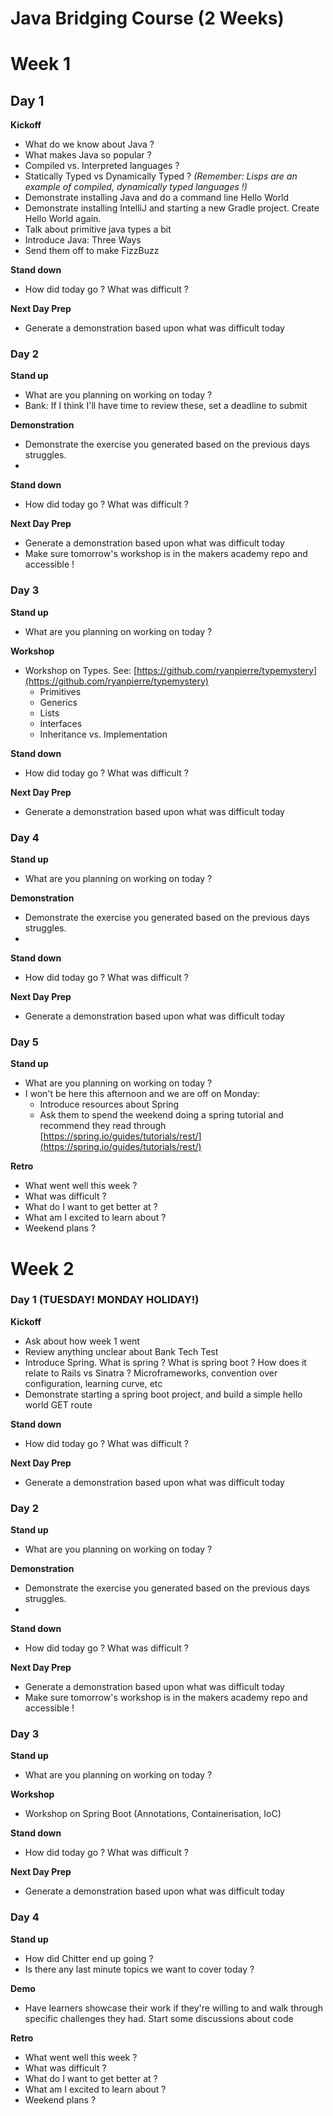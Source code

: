 # Java Bridging Course (2 Weeks)

# Week 1

## **Day 1**

**Kickoff**

- What do we know about Java ?
- What makes Java so popular ?
- Compiled vs. Interpreted languages ?
- Statically Typed vs Dynamically Typed ? *(Remember: Lisps are an example of compiled, dynamically typed languages !)*
- Demonstrate installing Java and do a command line Hello World
- Demonstrate installing IntelliJ and starting a new Gradle project. Create Hello World again.
- Talk about primitive java types a bit
- Introduce Java: Three Ways
- Send them off to make FizzBuzz

**Stand down**

- How did today go ? What was difficult ?

**Next Day Prep**

- Generate a demonstration based upon what was difficult today

### Day 2

**Stand up**

- What are you planning on working on today ?
- Bank: If I think I'll have time to review these, set a deadline to submit

**Demonstration**

- Demonstrate the exercise you generated based on the previous days struggles.
- *<THIS SPACE FOR LESSON PLAN BASED ON DEMONSTRATION>*

**Stand down**

- How did today go ? What was difficult ?

**Next Day Prep**

- Generate a demonstration based upon what was difficult today
- Make sure tomorrow's workshop is in the makers academy repo and accessible !

### Day 3

**Stand up**

- What are you planning on working on today ?

**Workshop**

- Workshop on Types. See: [https://github.com/ryanpierre/typemystery](https://github.com/ryanpierre/typemystery)
    - Primitives
    - Generics
    - Lists
    - Interfaces
    - Inheritance vs. Implementation

**Stand down**

- How did today go ? What was difficult ?

**Next Day Prep**

- Generate a demonstration based upon what was difficult today

### Day 4

**Stand up**

- What are you planning on working on today ?

**Demonstration**

- Demonstrate the exercise you generated based on the previous days struggles.
- *<THIS SPACE FOR LESSON PLAN BASED ON DEMONSTRATION>*

**Stand down**

- How did today go ? What was difficult ?

**Next Day Prep**

- Generate a demonstration based upon what was difficult today

### Day 5

**Stand up**

- What are you planning on working on today ?
- I won't be here this afternoon and we are off on Monday:
    - Introduce resources about Spring
    - Ask them to spend the weekend doing a spring tutorial and recommend they read through [https://spring.io/guides/tutorials/rest/](https://spring.io/guides/tutorials/rest/)

**Retro**

- What went well this week ?
- What was difficult ?
- What do I want to get better at ?
- What am I excited to learn about ?
- Weekend plans ?

# Week 2

### Day 1 (TUESDAY! MONDAY HOLIDAY!)

**Kickoff**

- Ask about how week 1 went
- Review anything unclear about Bank Tech Test
- Introduce Spring. What is spring ? What is spring boot ? How does it relate to Rails vs Sinatra ? Microframeworks, convention over configuration, learning curve, etc
- Demonstrate starting a spring boot project, and build a simple hello world GET route

**Stand down**

- How did today go ? What was difficult ?

**Next Day Prep**

- Generate a demonstration based upon what was difficult today

### Day 2

**Stand up**

- What are you planning on working on today ?

**Demonstration**

- Demonstrate the exercise you generated based on the previous days struggles.
- *<THIS SPACE FOR LESSON PLAN BASED ON DEMONSTRATION>*

**Stand down**

- How did today go ? What was difficult ?

**Next Day Prep**

- Generate a demonstration based upon what was difficult today
- Make sure tomorrow's workshop is in the makers academy repo and accessible !

### Day 3

**Stand up**

- What are you planning on working on today ?

**Workshop**

- Workshop on Spring Boot (Annotations, Containerisation, IoC)

**Stand down**

- How did today go ? What was difficult ?

**Next Day Prep**

- Generate a demonstration based upon what was difficult today

### Day 4

**Stand up**

- How did Chitter end up going ?
- Is there any last minute topics we want to cover today ?

**Demo**

- Have learners showcase their work if they're willing to and walk through specific challenges they had. Start some discussions about code

**Retro**

- What went well this week ?
- What was difficult ?
- What do I want to get better at ?
- What am I excited to learn about ?
- Weekend plans ?